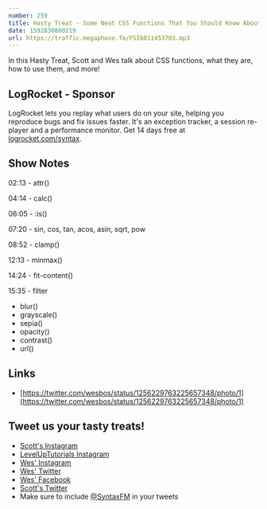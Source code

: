 ```yaml
---
number: 259
title: Hasty Treat - Some Neat CSS Functions That You Should Know About
date: 1592830800219
url: https://traffic.megaphone.fm/FSI6011453703.mp3
---
```


In this Hasty Treat, Scott and Wes talk about CSS functions, what they are, how to use them, and more!

## LogRocket - Sponsor
LogRocket lets you replay what users do on your site, helping you reproduce bugs and fix issues faster. It's an exception tracker, a session re-player and a performance monitor. Get 14 days free at [logrocket.com/syntax](https://logrocket.com/syntax).

## Show Notes

02:13 - attr()

04:14 - calc()

06:05 - :is()

07:20 - sin, cos, tan, acos, asin, sqrt, pow

08:52 - clamp()

12:13 - minmax()

14:24 - fit-content()

15:35 - filter

* blur()
* grayscale()
* sepia()
* opacity()
* contrast()
* url()

## Links
* [https://twitter.com/wesbos/status/1256229763225657348/photo/1](https://twitter.com/wesbos/status/1256229763225657348/photo/1)

## Tweet us your tasty treats!
* [Scott's Instagram](https://www.instagram.com/stolinski/)
* [LevelUpTutorials Instagram](https://www.instagram.com/LevelUpTutorials/)
* [Wes' Instagram](https://www.instagram.com/wesbos/)
* [Wes' Twitter](https://twitter.com/wesbos)
* [Wes' Facebook](https://www.facebook.com/wesbos.developer)
* [Scott's Twitter](https://twitter.com/stolinski)
* Make sure to include [@SyntaxFM](https://twitter.com/SyntaxFM) in your tweets